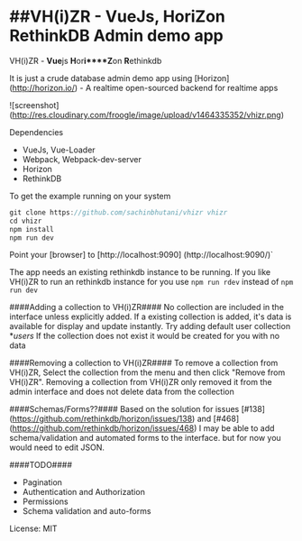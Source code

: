 ##VH(i)ZR - VueJs, HoriZon RethinkDB Admin demo app
====
VH(i)ZR - **Vue**js **H**or**i****Z**on **R**ethinkdb

It is just a crude database admin demo app using [Horizon] (http://horizon.io/) - A realtime open-sourced backend for realtime apps

![screenshot] (http://res.cloudinary.com/froogle/image/upload/v1464335352/vhizr.png)

Dependencies
* VueJs, Vue-Loader
* Webpack, Webpack-dev-server
* Horizon
* RethinkDB

To get the example running on your system
```javascript
git clone https://github.com/sachinbhutani/vhizr vhizr
cd vhizr
npm install
npm run dev
```
Point your [browser] to [http://localhost:9090] (http://localhost:9090/)`

The app needs an existing rethinkdb instance to be running.
If you like VH(i)ZR to run an rethinkdb instance for you
use 
`npm run rdev` instead of  `npm run dev`

####Adding a collection to VH(i)ZR####
No collection are included in the interface unless explicitly added.
If a existing collection is added, it's data is available for display and update instantly.
Try adding default user collection **users*
If the collection does not exist it would be created for you with no data

####Removing a collection to VH(i)ZR####
To remove a collection from VH(i)ZR, Select the collection from the menu and then click
"Remove from VH(i)ZR".
Removing a collection from VH(i)ZR only removed it from the admin interface and
does not delete data from the collection

####Schemas/Forms??####
Based on the solution for issues [#138] (https://github.com/rethinkdb/horizon/issues/138) and [#468] (https://github.com/rethinkdb/horizon/issues/468)
I may be able to add schema/validation and automated forms to the interface.
but for now you would need to edit JSON.


####TODO####
* Pagination
* Authentication and Authorization
* Permissions
* Schema validation and auto-forms

License: MIT
